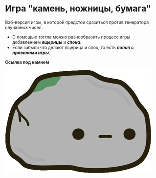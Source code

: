 
# __Игра "камень, ножницы, бумага"__

Вэб-версия игры, в которой предстои сразиться против генератора случайных чисел.

- С помощью тоггла можно разнообразить процесс игры добавлением ***ящерицы*** и ***спока***.
- Если забыли что делают ящерица и спок, то есть ***попап с правилами игры***.




 __Ссылка под камнем__

[![](./images/icon.png)](https://nameless501.github.io/rock_paper_scissors/)
